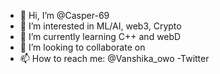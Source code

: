 - 👋 Hi, I’m @Casper-69
- 👀 I’m interested in ML/AI, web3, Crypto
- 🌱 I’m currently learning C++ and webD
- 💞️ I’m looking to collaborate on 
- 📫 How to reach me: @Vanshika_owo -Twitter

<!---
Casper-69/Casper-69 is a ✨ special ✨ repository because its `README.md` (this file) appears on your GitHub profile.
You can click the Preview link to take a look at your changes.
--->
